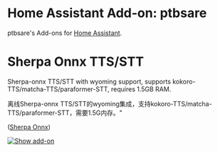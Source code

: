 # Home Assistant Add-on: ptbsare

ptbsare's Add-ons for [Home Assistant](https://www.home-assistant.io).

# Sherpa Onnx TTS/STT

  Sherpa-onnx TTS/STT with wyoming support, supports kokoro-TTS/matcha-TTS/paraformer-STT, requires 1.5GB RAM. 
  
  离线Sherpa-onnx TTS/STT的wyoming集成，支持kokoro-TTS/matcha-TTS/paraformer-STT，需要1.5G内存。"

  ([Sherpa Onnx](https://github.com/k2-fsa/sherpa-onnx))

[![Show add-on](https://my.home-assistant.io/badges/supervisor_addon.svg)](https://my.home-assistant.io/redirect/supervisor_addon/?addon=adfd7a46_sherpa_onnx_tts_stt&repository_url=https%3A%2F%2Fgithub.com%2Fptbsare%2Fhome-assistant-addons)